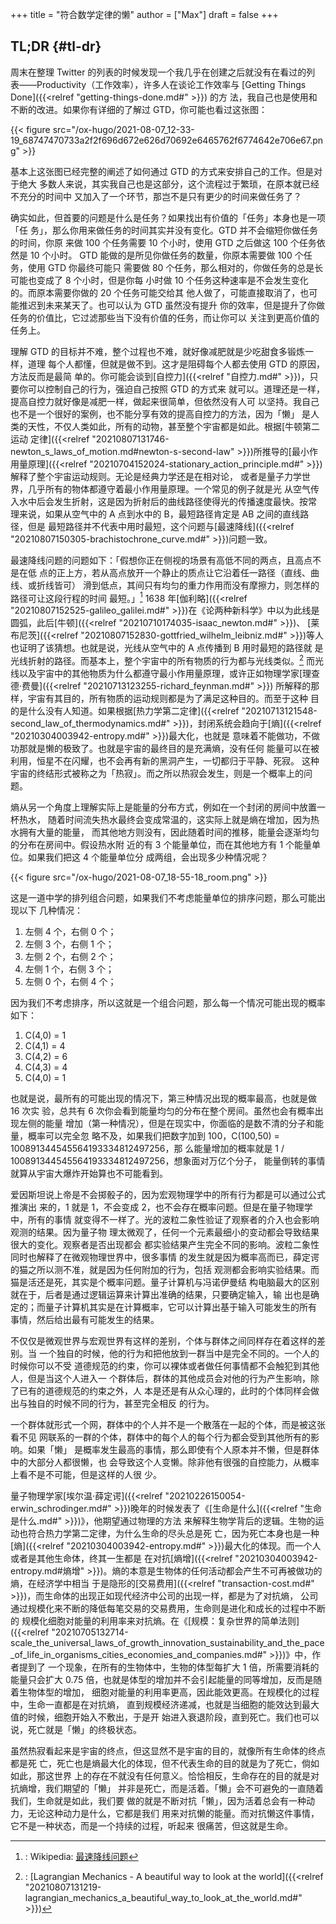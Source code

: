 +++
title = "符合数学定律的懒"
author = ["Max"]
draft = false
+++

## TL;DR {#tl-dr}

周末在整理 Twitter 的列表的时候发现一个我几乎在创建之后就没有在看过的列
表——Productivity（工作效率），许多人在谈论工作效率与 [Getting Things Done]({{<relref "getting-things-done.md#" >}}) 的方
法，我自己也是使用和不断的改进。如果你有详细的了解过 GTD，你可能也看过这张图：

{{< figure src="/ox-hugo/2021-08-07_12-33-19_68747470733a2f2f696d672e626d70692e6465762f6774642e706e67.png" >}}

基本上这张图已经完整的阐述了如何通过 GTD 的方式来安排自己的工作。但是对于绝大
多数人来说，其实我自己也是这部分，这个流程过于繁琐，在原本就已经不充分的时间中
又加入了一个环节，那岂不是只有更少的时间来做任务了？

确实如此，但首要的问题是什么是任务？如果找出有价值的「任务」本身也是一项「任
务」，那么你用来做任务的时间其实并没有变化。GTD 并不会缩短你做任务的时间，你原
来做 100 个任务需要 10 个小时，使用 GTD 之后做这 100 个任务依然是 10 个小时。
GTD 能做的是所见你做任务的数量，你原本需要做 100 个任务，使用 GTD 你最终可能只
需要做 80 个任务，那么相对的，你做任务的总是长可能也变成了 8 个小时，但是你每
小时做 10 个任务这种速率是不会发生变化的。而原本需要你做的 20 个任务可能交给其
他人做了，可能直接取消了，也可能推迟到未来某天了。也可以认为 GTD 虽然没有提升
你的效率，但是提升了你做任务的价值比，它过滤那些当下没有价值的任务，而让你可以
关注到更高价值的任务上。

理解 GTD 的目标并不难，整个过程也不难，就好像减肥就是少吃甜食多锻炼一样，道理
每个人都懂，但就是做不到。这才是阻碍每个人都去使用 GTD 的原因，方法反而是最简
单的。你可能会谈到[自控力]({{<relref "自控力.md#" >}})，只要你可以控制自己的行为，强迫自己按照 GTD 的方式来
就可以。道理还是一样，提高自控力就好像是减肥一样，做起来很简单，但依然没有人可
以坚持。我自己也不是一个很好的案例，也不能分享有效的提高自控力的方法，因为「懒」
是人类的天性，不仅人类如此，所有的动物，甚至整个宇宙都是如此。根据[牛顿第二运动
定律]({{<relref "20210807131746-newton_s_laws_of_motion.md#newton-s-second-law" >}})所推导的[最小作用量原理]({{<relref "20210704152024-stationary_action_principle.md#" >}})解释了整个宇宙运动规则。无论是经典力学还是在相对论，
或者是量子力学世界，几乎所有的物体都遵守着最小作用量原理。一个常见的例子就是光
从空气传入水中后会发生折射，这是因为折射后的曲线路径使得光的传播速度最快。按常
理来说，如果从空气中的 A 点到水中的 B，最短路径肯定是 AB 之间的直线路径，但是
最短路径并不代表中用时最短，这个问题与[最速降线]({{<relref "20210807150305-brachistochrone_curve.md#" >}})问题一致。

最速降线问题的问题如下：「假想你正在侧视的场景有高低不同的两点，且高点不是在低
点的正上方，若从高点放开一个静止的质点让它沿着任一路径（直线、曲线、或折线皆可）
滑到低点，其间只有均匀的重力作用而没有摩擦力，则怎样的路径可让这段行程的时间
最短。」[^fn:1] 1638 年[伽利略]({{<relref "20210807152525-galileo_galilei.md#" >}})在《论两种新科学》中以为此线是圆弧，此后[牛顿]({{<relref "20210710174035-isaac_newton.md#" >}})、
[莱布尼茨]({{<relref "20210807152830-gottfried_wilhelm_leibniz.md#" >}})等人也证明了该猜想。也就是说，光线从空气中的 A 点传播到 B 用时最短的路径就
是光线折射的路径。而基本上，整个宇宙中的所有物质的行为都与光线类似。[^fn:2] 而光
线以及宇宙中的其他物质为什么都遵守最小作用量原理，或许正如物理学家[理查德·费曼]({{<relref "20210713123255-richard_feynman.md#" >}})
所解释的那样，宇宙有其目的，所有物质的运动规则都是为了满足这种目的。而至于这种
目的是什么没有人知道。如果根据[热力学第二定律]({{<relref "20210713121548-second_law_of_thermodynamics.md#" >}})，封闭系统会趋向于[熵]({{<relref "20210304003942-entropy.md#" >}})最大化，也就是
意味着不能做功，不做功那就是懒的极致了。也就是宇宙的最终目的是充满熵，没有任何
能量可以在被利用，恒星不在闪耀，也不会再有新的黑洞产生，一切都归于平静、死寂。
这种宇宙的终结形式被称之为「热寂」。而之所以热寂会发生，则是一个概率上的问题。

熵从另一个角度上理解实际上是能量的分布方式，例如在一个封闭的房间中放置一杯热水，
随着时间流失热水最终会变成常温的，这实际上就是熵在增加，因为热水拥有大量的能量，
而其他地方则没有，因此随着时间的推移，能量会逐渐均匀的分布在房间中。假设热水附
近的有 3 个能量单位，而在其他地方有 1 个能量单位。如果我们把这 4 个能量单位分
成两组，会出现多少种情况呢？

{{< figure src="/ox-hugo/2021-08-07_18-55-18_room.png" >}}

这是一道中学的排列组合问题，如果我们不考虑能量单位的排序问题，那么可能出现以下
几种情况：

1.  左侧 4 个，右侧 0 个；
2.  左侧 3 个，右侧 1 个；
3.  左侧 2 个，右侧 2 个；
4.  左侧 1 个，右侧 3 个；
5.  左侧 0 个，右侧 4 个；

因为我们不考虑排序，所以这就是一个组合问题，那么每一个情况可能出现的概率如下：

1.  C(4,0) = 1
2.  C(4,1) = 4
3.  C(4,2) = 6
4.  C(4,3) = 4
5.  C(4,0) = 1

也就是说，最所有的可能出现的情况下，第三种情况出现的概率最高，也就是做 16 次实
验，总共有 6 次你会看到能量均匀的分布在整个房间。虽然也会有概率出现左侧的能量
增加（第一种情况），但是在现实中，你面临的是数不清的分子和能量，概率可以完全忽
略不及，如果我们把数字加到 100，C(100,50) = 100891344545564193334812497256，那
么能量增加的概率就是 1 / 100891344545564193334812497256，想象面对万亿个分子，
能量倒转的事情就算从宇宙大爆炸开始算也不可能看到。

爱因斯坦说上帝是不会掷骰子的，因为宏观物理学中的所有行为都是可以通过公式推演出
来的，1 就是 1，不会变成 2，也不会存在概率问题。但是在量子物理学中，所有的事情
就变得不一样了。光的波粒二象性验证了观察者的介入也会影响观测的结果。因为量子物
理太微观了，任何一个元素最细小的变动都会导致结果很大的变化。观察者是否出现都会
都实验结果产生完全不同的影响。波粒二象性同时也解释了在微观物理世界中，很多事情
的发生就是因为概率高而已，薛定谔的猫之所以测不准，就是因为任何附加的行为，包括
观测都会影响实验结果。而猫是活还是死，其实是个概率问题。量子计算机与冯诺伊曼结
构电脑最大的区别就在于，后者是通过逻辑运算来计算出准确的结果，只要确定输入，输
出也是确定的；而量子计算机其实是在计算概率，它可以计算出基于输入可能发生的所有
事情，然后给出最有可能发生的结果。

不仅仅是微观世界与宏观世界有这样的差别，个体与群体之间同样存在着这样的差别。当
一个独自的时候，他的行为和把他放到一群当中是完全不同的。一个人的时候你可以不受
道德规范的约束，你可以裸体或者做任何事情都不会触犯到其他人，但是当这个人进入一
个群体后，群体的其他成员会对他的行为产生影响，除了已有的道德规范的约束之外，人
本是还是有从众心理的，此时的个体同样会做出与独自的时候不同的行为，甚至完全相反
的行为。

一个群体就形式一个网，群体中的个人并不是一个散落在一起的个体，而是被这张看不见
网联系的一群的个体，群体中的每个人的每个行为都会受到其他所有的影响。如果「懒」
是概率发生最高的事情，那么即使有个人原本并不懒，但是群体中的大部分人都很懒，也
会导致这个人变懒。除非他有很强的自控能力，从概率上看不是不可能，但是这样的人很
少。

量子物理学家[埃尔温·薛定谔]({{<relref "20210226150054-erwin_schrodinger.md#" >}})晚年的时候发表了《[生命是什么]({{<relref "生命是什么.md#" >}})》，他期望通过物理的方法
来解释生物学背后的逻辑。生物的运动也符合热力学第二定律，为什么生命的尽头总是死
亡，因为死亡本身也是一种[熵]({{<relref "20210304003942-entropy.md#" >}})最大化的体现。而一个人或者是其他生命体，终其一生都是
在对抗[熵增]({{<relref "20210304003942-entropy.md#熵增" >}})。熵的本意是生物体的任何活动都会产生不可再被做功的熵，在经济学中相当
于是隐形的[交易费用]({{<relref "transaction-cost.md#" >}})，而生命体的出现正如现代经济中公司的出现一样，都是为了对抗熵，
公司通过规模化来不断的降低每笔交易的交易费用，生命则是进化和成长的过程中不断的
规模化细胞对能量的利用率来对抗熵。在《[规模：复杂世界的简单法则]({{<relref "20210705132714-scale_the_universal_laws_of_growth_innovation_sustainability_and_the_pace_of_life_in_organisms_cities_economies_and_companies.md#" >}})》中，作者提到了
一个现象，在所有的生物体中，生物的体型每扩大 1 倍，所需要消耗的能量只会扩大
0.75 倍，也就是体型的增加并不会引起能量的同等增加，反而是随着生物体型的增加，
细胞对能量的利用率更高，因此能效更高。在规模化的过程中，生命一直都是在对抗熵，
直到规模经济递减，也就是当细胞的能效达到最大值的时候，细胞开始入不敷出，于是开
始进入衰退阶段，直到死亡。我们也可以说，死亡就是「懒」的终极状态。

虽然热寂看起来是宇宙的终点，但这显然不是宇宙的目的，就像所有生命体的终点都是死
亡，死亡也是熵最大化的体现，但不代表生命的目的就是为了死亡，倘如如此，那这世界
上的存在不就没有任何意义。恰恰相反，生命存在的目的就是对抗熵增，我们期望的「懒」
并非是死亡，而是活着。「懒」会不可避免的一直随着我们，生命就是如此，我们要
做的就是不断对抗「懒」，因为活着总会有一种动力，无论这种动力是什么，它都是我们
用来对抗懒的能量。而对抗懒这件事情，它不是一种状态，而是一个持续的过程，听起来
很痛苦，但这就是生命。

[^fn:1]: : Wikipedia: [最速降线问题](https://zh.wikipedia.org/wiki/%E6%9C%80%E9%80%9F%E9%99%8D%E7%B7%9A%E5%95%8F%E9%A1%8C)
[^fn:2]: : [Lagrangian Mechanics - A beautiful way to look at the world]({{<relref "20210807131219-lagrangian_mechanics_a_beautiful_way_to_look_at_the_world.md#" >}})
